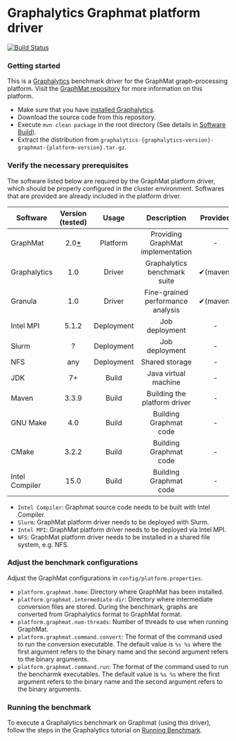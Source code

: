 # Graphalytics Graphmat platform driver

[![Build Status](https://jenkins.tribler.org/buildStatus/icon?job=Graphalytics/Platforms/GraphMat_master)](https://jenkins.tribler.org/job/Graphalytics/job/Platforms/job/GraphMat_master/)



### Getting started
This is a [Graphalytics](https://github.com/ldbc/ldbc_graphalytics/) benchmark driver for the GraphMat graph-processing platform. Visit the [GraphMat repository](https://github.com/narayanan2004/GraphMat) for more information on this platform.

  - Make sure that you have [installed Graphalytics](https://github.com/ldbc/ldbc_graphalytics/wiki/Documentation%3A-Software-Build#the-core-repository). 
  - Download the source code from this repository.
  - Execute `mvn clean package` in the root directory (See details in [Software Build](https://github.com/ldbc/ldbc_graphalytics/wiki/Documentation:-Software-Build)).
  - Extract the distribution from  `graphalytics-{graphalytics-version}-graphmat-{platform-version}.tar.gz`.



### Verify the necessary prerequisites
The software listed below are required by the GraphMat platform driver, which should be properly configured in the cluster environment. Softwares that are provided are already included in the platform driver.

| Software | Version (tested) | Usage | Description | Provided |
|-------------|:-------------:|:-------------:|:-------------:|:-------------:|
| GraphMat | 2.0[*](https://github.com/narayanan2004/GraphMat/) | Platform | Providing GraphMat implementation | - | - |
| Graphalytics | 1.0 | Driver| Graphalytics benchmark suite | ✔(maven) |
| Granula | 1.0 | Driver | Fine-grained performance analysis | ✔(maven) |
| Intel MPI | 5.1.2 | Deployment | Job deployment | - |
| Slurm | ? | Deployment | Job deployment | - |
| NFS | any | Deployment | Shared storage | - |
| JDK | 7+ | Build | Java virtual machine | - |
| Maven | 3.3.9 | Build | Building the platform driver | - |
| GNU Make | 4.0 | Build | Building Graphmat code | - |
| CMake | 3.2.2 | Build | Building Graphmat code | - |
| Intel Compiler | 15.0 | Build | Building Graphmat code | - |

 - `Intel Compiler`: Graphmat source code needs to be built with Intel Compiler.
 - `Slurm`: GraphMat platform driver needs to be deployed with Slurm.
 - `Intel MPI`: GraphMat platform driver needs to be deployed via Intel MPI.
 - `NFS`: GraphMat platform driver needs to be installed in a shared file system, e.g. NFS.

### Adjust the benchmark configurations
Adjust the GraphMat configurations in `config/platform.properties`.

 - `platform.graphmat.home`: Directory where GraphMat has been installed.
 - `platform.graphmat.intermediate-dir`:  Directory where intermediate conversion files are stored. During the benchmark, graphs are converted from Graphalytics format to GraphMat format.
 - `platform.graphmat.num-threads`: Number of threads to use when running GraphMat.
 - `platform.graphmat.command.convert`: The format of the command used to run the conversion executable. The default value is `%s %s` where the first argument refers to the binary name and the second argument refers to the binary arguments.
 - `platform.graphmat.command.run`: The format of the command used to run the bencharmk executables. The default value is `%s %s` where the first argument refers to the binary name and the second argument refers to the binary arguments.

### Running the benchmark

To execute a Graphalytics benchmark on Graphmat (using this driver), follow the steps in the Graphalytics tutorial on [Running Benchmark](https://github.com/ldbc/ldbc_graphalytics/wiki/Manual%3A-Running-Benchmark).

